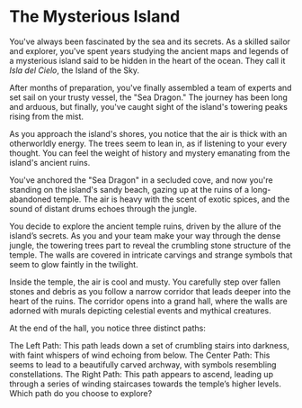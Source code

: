 # The Mysterious Island

You've always been fascinated by the sea and its secrets. As a skilled sailor and explorer, you've spent years studying the ancient maps and legends of a mysterious island said to be hidden in the heart of the ocean. They call it *Isla del Cielo*, the Island of the Sky.

After months of preparation, you've finally assembled a team of experts and set sail on your trusty vessel, the "Sea Dragon." The journey has been long and arduous, but finally, you've caught sight of the island's towering peaks rising from the mist.

As you approach the island's shores, you notice that the air is thick with an otherworldly energy. The trees seem to lean in, as if listening to your every thought. You can feel the weight of history and mystery emanating from the island's ancient ruins.

You've anchored the "Sea Dragon" in a secluded cove, and now you're standing on the island's sandy beach, gazing up at the ruins of a long-abandoned temple. The air is heavy with the scent of exotic spices, and the sound of distant drums echoes through the jungle.

You decide to explore the ancient temple ruins, driven by the allure of the island’s secrets. As you and your team make your way through the dense jungle, the towering trees part to reveal the crumbling stone structure of the temple. The walls are covered in intricate carvings and strange symbols that seem to glow faintly in the twilight.

Inside the temple, the air is cool and musty. You carefully step over fallen stones and debris as you follow a narrow corridor that leads deeper into the heart of the ruins. The corridor opens into a grand hall, where the walls are adorned with murals depicting celestial events and mythical creatures.

At the end of the hall, you notice three distinct paths:

The Left Path: This path leads down a set of crumbling stairs into darkness, with faint whispers of wind echoing from below.
The Center Path: This seems to lead to a beautifully carved archway, with symbols resembling constellations.
The Right Path: This path appears to ascend, leading up through a series of winding staircases towards the temple’s higher levels.
Which path do you choose to explore?
